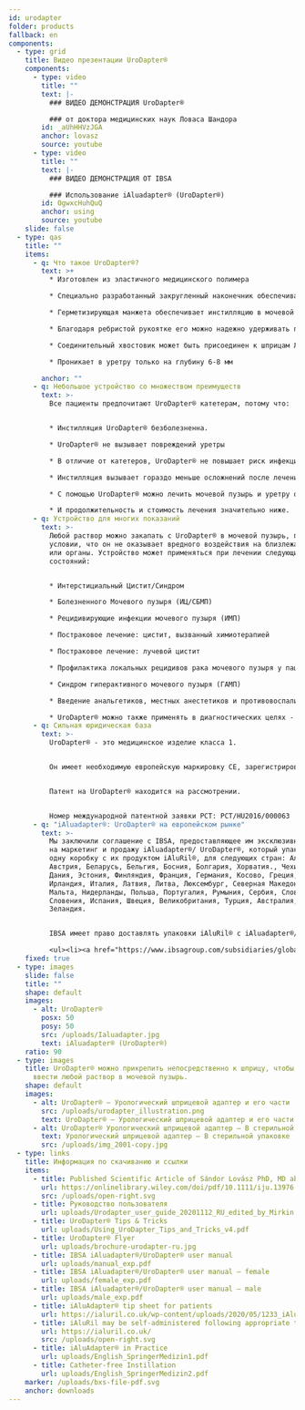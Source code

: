 ```yaml
---
id: urodapter
folder: products
fallback: en
components:
  - type: grid
    title: Видео презентации UroDapter®
    components:
      - type: video
        title: ""
        text: |-
          ### ВИДЕО ДЕМОНСТРАЦИЯ UroDapter®

          ### от доктора медицинских наук Ловаса Шандора
        id: _aUhHHVzJGA
        anchor: lovasz
        source: youtube
      - type: video
        title: ""
        text: |-
          ### ВИДЕО ДЕМОНСТРАЦИЯ ОТ IBSA

          ### Использование iAluadapter® (UroDapter®)
        id: OgwxcHuhQuQ
        anchor: using
        source: youtube
    slide: false
  - type: qas
    title: ""
    items:
      - q: Что такое UroDapter®?
        text: >+
          * Изготовлен из эластичного медицинского полимера

          * Специально разработанный закругленный наконечник обеспечивает легкий доступ к наружному отверстию уретры

          * Герметизирующая манжета обеспечивает инстилляцию в мочевой пузырь без утечек

          * Благодаря ребристой рукоятке его можно надежно удерживать при установке

          * Соединительный хвостовик может быть присоединен к шприцам Луер слип и Луер Лок

          * Проникает в уретру только на глубину 6-8 мм

        anchor: ""
      - q: Небольшое устройство со множеством преимуществ
        text: >-
          Все пациенты предпочитают UroDapter® катетерам, потому что:


          * Инстилляция UroDapter® безболезненна.

          * UroDapter® не вызывает повреждений уретры

          * В отличие от катетеров, UroDapter® не повышает риск инфекций мочевыводящих путей

          * Инстилляция вызывает гораздо меньше осложнений после лечения

          * С помощью UroDapter® можно лечить мочевой пузырь и уретру одновременно,

          * И продолжительность и стоимость лечения значительно ниже.
      - q: Устройство для многих показаний
        text: >-
          Любой раствор можно закапать с UroDapter® в мочевой пузырь, при
          условии, что он не оказывает вредного воздействия на близлежащие ткани
          или органы. Устройство может применяться при лечении следующих
          состояний:


          * Интерстициальный Цистит/Синдром

          * Болезненного Мочевого пузыря (ИЦ/СБМП)

          * Рецидивирующие инфекции мочевого пузыря (ИМП)

          * Постраковое лечение: цистит, вызванный химиотерапией

          * Постраковое лечение: лучевой цистит

          * Профилактика локальных рецидивов рака мочевого пузыря у пациенток женского пола

          * Синдром гиперактивного мочевого пузыря (ГАМП)

          * Введение анальгетиков, местных анестетиков и противовоспалительных средств по любым показаниям

          * UroDapter® можно также применять в диагностических целях - например, ретроградная уретрография, фистулография
      - q: Сильная юридическая база
        text: >-
          UroDapter® - это медицинское изделие класса 1.


          Он имеет необходимую европейскую маркировку CE, зарегистрирован Управлением по санитарному надзору за качеством пищевых продуктов и медикаментов США (FDA) и имеет сильную защиту прав интеллектуальной собственности во многих странах.


          Патент на UroDapter® находится на рассмотрении.


          Номер международной патентной заявки PCT: PCT/HU2016/000063
      - q: "iAluadapter®: UroDapter® на европейском рынке"
        text: >-
          Мы заключили соглашение с IBSA, предоставляющее им эксклюзивные права
          на маркетинг и продажу iAluadapter®/ UroDapter®, который упакован в
          одну коробку с их продуктом iAluRil®, для следующих стран: Албания,
          Австрия, Беларусь, Бельгия, Босния, Болгария, Хорватия., Чехия, Кипр,
          Дания, Эстония, Финляндия, Франция, Германия, Косово, Греция, Венгрия,
          Ирландия, Италия, Латвия, Литва, Люксембург, Северная Македония,
          Мальта, Нидерланды, Польша, Португалия, Румыния, Сербия, Словакия,
          Словения, Испания, Швеция, Великобритания, Турция, Австралия, Новая
          Зеландия.


          IBSA имеет право доставлять упаковки iAluRil® с iAluadapter®/UroDapter® и/или адаптер как отдельный продукт на неисключительной основе в следующие страны: Украина, Россия, Бахрейн, Оман, Кувейт, Катар, Саудовская Аравия, Объединенные Арабские Эмираты, Египет, Алжир, Иордания, Палестина, Ливан, Ирак, Ливия, Марокко, Тунис, Израиль, Иран, Южная Корея, Индонезия, Китай, Сингапур, Тайвань, Туркменистан, Малайзия, Колумбия, Аргентина, Барбадос, Боливия, Бразилия, Чили, Коста-Рика, Доминиканская Республика, Эквадор, Сальвадор, Гватемала, Гондурас, Мексика, Никарагуа, Панама, Парагвай, Перу, Венесуэла, Нигерия, Кения, Габон и Гана.

          <ul><li><a href="https://www.ibsagroup.com/subsidiaries/global-network.html" rel="noopener" target="_blank">IBSA Global Network</a></li></ul>
    fixed: true
  - type: images
    slide: false
    title: ""
    shape: default
    images:
      - alt: UroDapter®
        posx: 50
        posy: 50
        src: /uploads/Ialuadapter.jpg
        text: iAluadapter® (UroDapter®)
    ratio: 90
  - type: images
    title: UroDapter® можно прикрепить непосредственно к шприцу, чтобы можно было
      ввести любой раствор в мочевой пузырь.
    shape: default
    images:
      - alt: UroDapter® – Урологический шприцевой адаптер и его части
        src: /uploads/urodapter_illustration.png
        text: UroDapter® – Урологический шприцевой адаптер и его части
      - alt: UroDapter® Урологический шприцевой адаптер – В стерильной упаковке
        text: Урологический шприцевой адаптер – В стерильной упаковке
        src: /uploads/img_2001-copy.jpg
  - type: links
    title: Информация по скачиванию и ссылки
    items:
      - title: Published Scientific Article of Sándor Lovász PhD, MD about UroDapter
        url: https://onlinelibrary.wiley.com/doi/pdf/10.1111/iju.13976
        src: /uploads/open-right.svg
      - title: Руководство пользователя
        url: uploads/Urodapter_user_guide_20201112_RU_edited_by_Mirkin.pdf
      - title: UroDapter® Tips & Tricks
        url: uploads/Using_UroDapter_Tips_and_Tricks_v4.pdf
      - title: UroDapter® Flyer
        url: uploads/brochure-urodapter-ru.jpg
      - title: IBSA iAluadapter®/UroDapter® user manual
        url: uploads/manual_exp.pdf
      - title: IBSA iAluadapter®/UroDapter® user manual – female
        url: uploads/female_exp.pdf
      - title: IBSA iAluadapter®/UroDapter® user manual – male
        url: uploads/male_exp.pdf
      - title: iAluAdapter® tip sheet for patients
        url: https://ialuril.co.uk/wp-content/uploads/2020/05/1233_iAluradapterTipSheetPatients_St03.pdf
      - title: iAluRil may be self-administered following appropriate training
        url: https://ialuril.co.uk/
        src: /uploads/open-right.svg
      - title: iAluAdapter® in Practice
        url: uploads/English_SpringerMedizin1.pdf
      - title: Catheter-free Instillation
        url: uploads/English_SpringerMedizin2.pdf
    marker: /uploads/bxs-file-pdf.svg
    anchor: downloads
---
```

